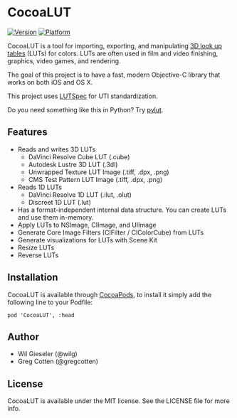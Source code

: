 # CocoaLUT

[![Version](http://cocoapod-badges.herokuapp.com/v/CocoaLUT/badge.png)](http://cocoadocs.org/docsets/CocoaLUT)
[![Platform](http://cocoapod-badges.herokuapp.com/p/CocoaLUT/badge.png)](http://cocoadocs.org/docsets/CocoaLUT)

CocoaLUT is a tool for importing, exporting, and manipulating [3D look up tables](https://en.wikipedia.org/wiki/3D_lookup_table) (LUTs) for colors. LUTs are often used in film and video finishing, graphics, video games, and rendering.

The goal of this project is to have a fast, modern Objective-C library that works on both iOS and OS X.

This project uses [LUTSpec](http://github.com/wilg/LUTSpec) for UTI standardization.

Do you need something like this in Python? Try [pylut](http://github.com/gregcotten/pylut).

## Features

- Reads and writes 3D LUTs
  - DaVinci Resolve Cube LUT (.cube)
  - Autodesk Lustre 3D LUT (.3dl)
  - Unwrapped Texture LUT Image (.tiff, .dpx, .png)
  - CMS Test Pattern LUT Image (.tiff, .dpx, .png)
- Reads 1D LUTs
  - DaVinci Resolve 1D LUT (.ilut, .olut)
  - Discreet 1D LUT (.lut)
- Has a format-independent internal data structure. You can create LUTs and use them in-memory.
- Apply LUTs to NSImage, CIImage, and UIImage
- Generate Core Image Filters (CIFilter / CIColorCube) from LUTs
- Generate visualizations for LUTs with Scene Kit
- Resize LUTs
- Reverse LUTs

## Installation

CocoaLUT is available through [CocoaPods](http://cocoapods.org), to install
it simply add the following line to your Podfile:

    pod 'CocoaLUT', :head

## Author

- Wil Gieseler (@wilg)
- Greg Cotten (@gregcotten)

## License

CocoaLUT is available under the MIT license. See the LICENSE file for more info.

